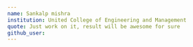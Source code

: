 ```yaml
---
name: Sankalp mishra
institution: United College of Engineering and Management
quote: Just work on it, result will be awesome for sure
github_user: 
---
```

